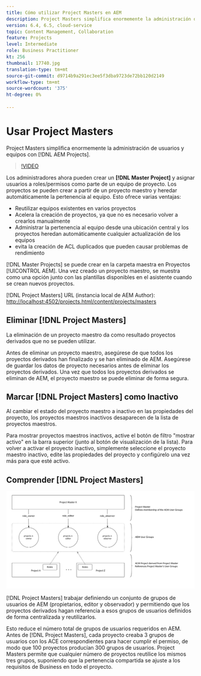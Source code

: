 ```yaml
---
title: Cómo utilizar Project Masters en AEM
description: Project Masters simplifica enormemente la administración de usuarios y equipos con proyectos AEM.
version: 6.4, 6.5, cloud-service
topic: Content Management, Collaboration
feature: Projects
level: Intermediate
role: Business Practitioner
kt: 256
thumbnail: 17740.jpg
translation-type: tm+mt
source-git-commit: d9714b9a291ec3ee5f3dba9723de72bb120d2149
workflow-type: tm+mt
source-wordcount: '375'
ht-degree: 0%

---
```



# Usar Project Masters

Project Masters simplifica enormemente la administración de usuarios y equipos con [!DNL AEM Projects].

>[!VIDEO](https://video.tv.adobe.com/v/17740/?quality=12&learn=on)

Los administradores ahora pueden crear un **[!DNL Master Project]** y asignar usuarios a roles/permisos como parte de un equipo de proyecto. Los proyectos se pueden crear a partir de un proyecto maestro y heredar automáticamente la pertenencia al equipo. Esto ofrece varias ventajas:

* Reutilizar equipos existentes en varios proyectos
* Acelera la creación de proyectos, ya que no es necesario volver a crearlos manualmente
* Administrar la pertenencia al equipo desde una ubicación central y los proyectos heredan automáticamente cualquier actualización de los equipos
* evita la creación de ACL duplicados que pueden causar problemas de rendimiento

[!DNL Master Projects] se puede crear en la carpeta   maestra en Proyectos  [!UICONTROL AEM]. Una vez creado un proyecto maestro, se muestra como una opción junto con las plantillas disponibles en el asistente cuando se crean nuevos proyectos.

[!DNL Project Masters] URL (instancia local de AEM Author):  [http://localhost:4502/projects.html/content/projects/masters](http://localhost:4502/projects.html/content/projects/masters)

## Eliminar [!DNL Project Masters]

La eliminación de un proyecto maestro da como resultado proyectos derivados que no se pueden utilizar.

Antes de eliminar un proyecto maestro, asegúrese de que todos los proyectos derivados han finalizado y se han eliminado de AEM. Asegúrese de guardar los datos de proyecto necesarios antes de eliminar los proyectos derivados. Una vez que todos los proyectos derivados se eliminan de AEM, el proyecto maestro se puede eliminar de forma segura.

## Marcar [!DNL Project Masters] como Inactivo

Al cambiar el estado del proyecto maestro a inactivo en las propiedades del proyecto, los proyectos maestros inactivos desaparecen de la lista de proyectos maestros.

Para mostrar proyectos maestros inactivos, active el botón de filtro &quot;mostrar activo&quot; en la barra superior (junto al botón de visualización de la lista). Para volver a activar el proyecto inactivo, simplemente seleccione el proyecto maestro inactivo, edite las propiedades del proyecto y configúrelo una vez más para que esté activo.

## Comprender [!DNL Project Masters]

![Vista técnica de Project Master](assets/use-project-masters/project-masters-architecture.png)

[!DNL Project Masters] trabajar definiendo un conjunto de grupos de usuarios de AEM (propietarios, editor y observador) y permitiendo que los proyectos derivados hagan referencia a esos grupos de usuarios definidos de forma centralizada y reutilizarlos.

Esto reduce el número total de grupos de usuarios requeridos en AEM. Antes de [!DNL Project Masters], cada proyecto creaba 3 grupos de usuarios con los ACE correspondientes para hacer cumplir el permiso, de modo que 100 proyectos producían 300 grupos de usuarios. Project Masters permite que cualquier número de proyectos reutilice los mismos tres grupos, suponiendo que la pertenencia compartida se ajuste a los requisitos de Business en todo el proyecto.
